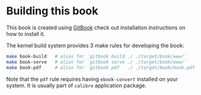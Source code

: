 # Building this book

This book is created using [GitBook] check out installation instructions on how to install it.

The kernel build system provides 3 make rules for developing the book:

```sh
make book-build   # alias for `gitbook build ./ ./target/book/www/` 
make book-serve   # alias for `gitbook serve ./ ./target/book/www/` 
make book-pdf     # alias for `gitbook pdf   ./ ./target/book/book.pdf` 
```

Note that the `pdf` rule requires having `ebook-convert` installed on your system. It is usually part of `calibre` application package.

[GitBook]: https://github.com/GitbookIO/gitbook
